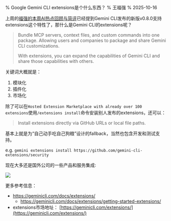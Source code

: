 % Google Gemini CLI extensions是个什么东西？
% 王福强
% 2025-10-16

上周的[福强的本周AI热点回顾与简评](https://mp.weixin.qq.com/s/fV0c4slLfYWQqYiSAmehSQ)已经提到Gemini CLI发布的新版v0.8.0支持extensions这个特性了，那什么是Gemini CLI的extensions呢？

> Bundle MCP servers, context files, and custom commands into one package. Allowing users and companies to package and share Gemini CLI customizations.
> 
> With extensions, you can expand the capabilities of Gemini CLI and share those capabilities with others. 

关键词大概就是：

1. 模块化
2. 插件化
2. 市场化

除了可以在`Hosted Extension Marketplace with already over 100 extensions`使用`/extensions install`命令安装别人发布的extensions，还可以：

> Install extensions directly via GitHub URLs or local file paths.

基本上就是为“自己动手吃自己狗粮”设计的fallback，当然也包含开发和测试支持。

e.g. `gemini extensions install https://github.com/gemini-cli-extensions/security`



现在大多还是国外公司的一些产品和服务集成:

![](https://pbs.twimg.com/media/G3R7kGPXwAEth31?format=png&name=900x900)

更多参考信息：

- https://geminicli.com/docs/extensions/
	- https://geminicli.com/docs/extensions/getting-started-extensions/
- extensions市场地址： [https://geminicli.com/extensions/](https://geminicli.com/extensions/)





